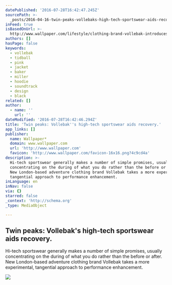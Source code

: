 ```yaml
---
datePublished: '2016-07-28T16:42:47.245Z'
sourcePath: >-
  _posts/2016-04-16-twin-peaks-vollebaks-high-tech-sportswear-aids-recovery-or.md
inFeed: true
isBasedOnUrl: >-
  http://www.wallpaper.com/lifestyle/clothing-brand-vollebak-introduces-two-high-tech-jackets-for-athletes-seeking-perfomance-enhancement
authors: []
hasPage: false
keywords:
  - vollebak
  - tidball
  - pink
  - jacket
  - baker
  - miller
  - hoodie
  - soundtrack
  - design
  - black
related: []
author:
  - name: ''
    url: ''
dateModified: '2016-07-28T16:42:46.294Z'
title: 'Twin peaks: Vollebak''s high-tech sportswear aids recovery.'
app_links: []
publisher:
  name: Wallpaper*
  domain: www.wallpaper.com
  url: 'http://www.wallpaper.com'
  favicon: 'http://www.wallpaper.com/favicon-16x16.png?4c9cd4a'
description: >-
  Hi-tech sportswear generally makes a number of simple promises, usually
  concentrating on the during of what you do rather than the before or after.
  New London-based adventure clothing brand Vollebak takes a more experimental,
  tangential approach to performance enhancement.
inLanguage: en
inNav: false
via: {}
starred: false
_context: 'http://schema.org'
_type: MediaObject

---
```

<article style=""><h1>Twin peaks: Vollebak's high-tech sportswear aids recovery.</h1><p>Hi-tech sportswear generally makes a number of simple promises, usually concentrating on the during of what you do rather than the before or after. New London-based adventure clothing brand Vollebak takes a more experimental, tangential approach to performance enhancement.</p><img src="https://s3-us-west-2.amazonaws.com/the-grid-img/p/c17637c9681425629a927fa5a32fb7a6c749fce5.jpg" /></article>